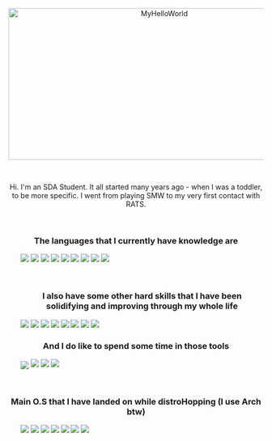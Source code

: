 <p align="center">
      <img class="MyHellowWorld" src="https://github.com/user-attachments/assets/fe72871e-6435-491d-84a1-d2723a849878" alt="MyHelloWorld" height="300px" width="600px"/>
</p>      
      <br/>
      <p align="center">
            Hi. I'm an SDA Student. It all started many years ago - when I was a toddler, to be more specific. I went from playing SMW to my very first contact with RATS. 
      </p>  
      <br/>
      <h3 align="center">The languages that I currently have knowledge are</h3> 
        <!-- Badges & Logotypes. Via: https://simpleicons.org  // https://shields.io/badges | I couldn't find any other way to align the elements other than this ¯\_₍ッ₎_/¯ -->
        <ul type="none" class="langlogo">
              <li type="none"><img src="https://img.shields.io/badge/Java-yellow?style=for-the-badge&logo=openjdk&logoSize=auto"/>
              <img src="https://img.shields.io/badge/HTML5-%23E34F26?style=for-the-badge&logo=html5&logoColor=white&logoSize=auto"/>
              <img src="https://img.shields.io/badge/CSS3-%231572B6?style=for-the-badge&logo=css3&logoColor=white&logoSize=auto"/>
              <img src="https://img.shields.io/badge/Python-%233776AB?style=for-the-badge&logo=python&logoColor=white&logoSize=auto"/>
              <img src="https://img.shields.io/badge/Anaconda-%2344A833?style=for-the-badge&logo=anaconda&logoColor=white&logoSize=auto"/>
              <img src="https://img.shields.io/badge/Bash-%234EAA25?style=for-the-badge&logo=gnubash&logoColor=black&logoSize=auto"/>
              <img src="https://img.shields.io/badge/Language-black?style=for-the-badge&logo=c&logoColor=white&logoSize=auto"/>
              <img src="https://img.shields.io/badge/C%2B%2B-%2300599C?style=for-the-badge&logo=cplusplus&logoColor=white&logoSize=auto"/>
              <img src="https://img.shields.io/badge/Borland%20Delphi-%23E62431?style=for-the-badge&logo=delphi&logoColor=white&logoSize=auto"/></li>
        </ul>     
        <br/>
      <!-- Theres some information about the Softwares I use -->
      <ul type="none" class="softlogos">
              <h3 align="center">I also have some other hard skills that I have been solidifying and improving through my whole life</h3>   
              <li type="none"><img src="https://img.shields.io/badge/Libre%20Office-%2318A303?style=for-the-badge&logo=libreoffice&logoColor=white&logoSize=auto"/>
              <img src="https://img.shields.io/badge/Blender-%23E87D0D?style=for-the-badge&logo=blender&logoColor=white&logoSize=auto"/>
              <img src="https://img.shields.io/badge/Unity%203D-black?style=for-the-badge&logo=unity&logoColor=white&logoSize=auto"/>
              <img src="https://img.shields.io/badge/Unreal%20Engine-%230E1128?style=for-the-badge&logo=unrealengine&logoColor=white&logoSize=auto"/>
              <img src="https://img.shields.io/badge/Adobe%20Photoshop-%2331A8FF?style=for-the-badge&logo=adobephotoshop&logoColor=white&logoSize=auto"/>
              <img src="https://img.shields.io/badge/Adobe%20Illustrator-%23FF9A00?style=for-the-badge&logo=adobeillustrator&logoColor=white&logoSize=auto"/>
              <img src="https://img.shields.io/badge/Sony%20VEGAS-%231A1A1A?style=for-the-badge&logo=vegas&logoColor=white&logoSize=auto"/>
              <img src="https://img.shields.io/badge/KDEnlive-%23527EB2?style=for-the-badge&logo=kdenlive&logoColor=white&logoSize=auto"/></li>
      </ul>
      <!-- Other type of Softwares I like to use most of the time-->
      <h3 align="center">And I do like to spend some time in those tools</h3>
      <ul type="none" class="tools">
        <li><img align="center" src="https://img.shields.io/badge/Figma-%23F24E1E?style=for-the-badge&logo=figma&logoColor=white&logoSize=auto"/>
        <img src="https://img.shields.io/badge/Obsidian-%237C3AED?style=for-the-badge&logo=obsidian&logoColor=white&logoSize=auto"/>
        <img src="https://img.shields.io/badge/VSCodium-%232F80ED?style=for-the-badge&logo=vscodium&logoColor=white&logoSize=auto"/>
        <img src="https://img.shields.io/badge/NeoVim-%2357A143?style=for-the-badge&logo=neovim&logoColor=white&logoSize=auto"/></li>
        </ul>  
      <br/>
      <!-- And These are some of the O.S that I have ever use in my life -->
      <h3 align="center">Main O.S that I have landed on while distroHopping (I use Arch btw)</h3>
      <ul type="none" class="os">
        <li><img src="https://img.shields.io/badge/Arch%20Linux-%231793D1?style=for-the-badge&logo=archlinux&logoColor=white&logoSize=auto"/>
        <img src="https://img.shields.io/badge/Debian-%23A81D33?style=for-the-badge&logo=debian&logoColor=white&logoSize=auto"/>
        <img src="https://img.shields.io/badge/Mint%20Linux-%2386BE43?style=for-the-badge&logo=linuxmint&logoColor=white&logoSize=auto"/>
        <img src="https://img.shields.io/badge/Ubuntu-%23E95420?style=for-the-badge&logo=ubuntu&logoColor=white&logoSize=auto"/>
        <img src="https://img.shields.io/badge/Backtrack%205-%23b51f33?style=for-the-badge&logo=kalilinux&logoColor=white&logoSize=auto"/>
        <img src="https://img.shields.io/badge/Kali%20Linux-%23557C94?style=for-the-badge&logo=kalilinux&logoColor=white&logoSize=auto"/>
        <img src="https://img.shields.io/badge/Parrot%20O.S-%2315E0ED?style=for-the-badge&logo=parrotsecurity&logoColor=white&logoSize=auto"/></li>
